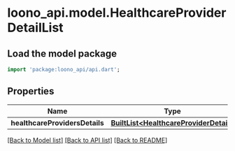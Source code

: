# loono_api.model.HealthcareProviderDetailList

## Load the model package
```dart
import 'package:loono_api/api.dart';
```

## Properties
Name | Type | Description | Notes
------------ | ------------- | ------------- | -------------
**healthcareProvidersDetails** | [**BuiltList&lt;HealthcareProviderDetail&gt;**](HealthcareProviderDetail.md) |  | 

[[Back to Model list]](../README.md#documentation-for-models) [[Back to API list]](../README.md#documentation-for-api-endpoints) [[Back to README]](../README.md)


